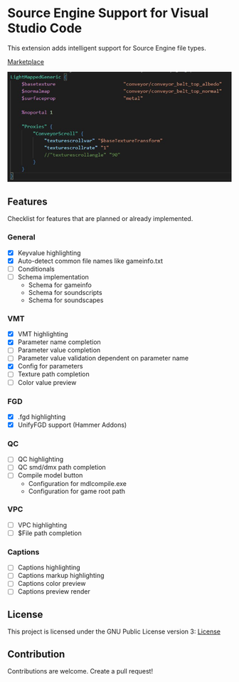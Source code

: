 # Source Engine Support for Visual Studio Code

This extension adds intelligent support for Source Engine file types.

[Marketplace](https://marketplace.visualstudio.com/items?itemName=stefan-h-at.source-engine-support)

![VMT Highlighting](samples/vmt-highlighting.jpg)

## Features
Checklist for features that are planned or already implemented.
### General
- [x] Keyvalue highlighting
- [x] Auto-detect common file names like gameinfo.txt
- [ ] Conditionals
- [ ] Schema implementation
  - Schema for gameinfo 
  - Schema for soundscripts
  - Schema for soundscapes

### VMT
- [x] VMT highlighting
- [x] Parameter name completion
- [ ] Parameter value completion
- [ ] Parameter value validation dependent on parameter name
- [x] Config for parameters
- [ ] Texture path completion
- [ ] Color value preview

### FGD
- [x] .fgd highlighting
- [x] UnifyFGD support (Hammer Addons)

### QC
- [ ] QC highlighting
- [ ] QC smd/dmx path completion
- [ ] Compile model button
  - Configuration for mdlcompile.exe
  - Configuration for game root path

### VPC
- [ ] VPC highlighting
- [ ] $File path completion

### Captions
- [ ] Captions highlighting
- [ ] Captions markup highlighting
- [ ] Captions color preview
- [ ] Captions preview render

## License
This project is licensed under the GNU Public License version 3: [License](LICENSE)

## Contribution
Contributions are welcome. Create a pull request!
